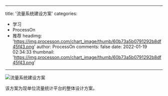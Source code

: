 
---
title: '流量系统建设方案'
categories: 
 - 学习
 - ProcessOn
 - 推荐
headimg: 'https://img.processon.com/chart_image/thumb/60b73a5b0791292b8df45f43.png'
author: ProcessOn
comments: false
date: 2022-01-19 02:34:33
thumbnail: 'https://img.processon.com/chart_image/thumb/60b73a5b0791292b8df45f43.png'
---

<div>   
<img class="thumb" alt="流量系统建设方案" src="https://img.processon.com/chart_image/thumb/60b73a5b0791292b8df45f43.png" referrerpolicy="no-referrer">
<p>该方案为现单位流量统计平台的整体设计方案。</p>  
</div>
            